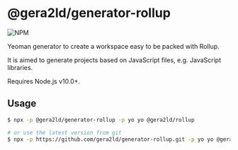 # @gera2ld/generator-rollup

![NPM](https://img.shields.io/npm/v/@gera2ld/generator-rollup.svg)

Yeoman generator to create a workspace easy to be packed with Rollup.

It is aimed to generate projects based on JavaScript files, e.g. JavaScript libraries.

Requires Node.js v10.0+.

## Usage

```sh
$ npx -p @gera2ld/generator-rollup -p yo yo @gera2ld/rollup

# or use the latest version from git
$ npx -p https://github.com/gera2ld/generator-rollup.git -p yo yo @gera2ld/rollup
```
